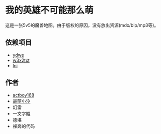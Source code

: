 ﻿# 我的英雄不可能那么萌

这是一张5v5的魔兽地图。由于版权的原因，没有放出资源(mdx/blp/mp3等)。

## 依赖项目

* [ydwe](https://github.com/actboy168/YDWE)
* [w3x2txt](https://github.com/syj2010syj/w3x2txt)
* [lni](https://github.com/actboy168/lni)

## 作者

* [actboy168](https://github.com/actboy168/)
* [最萌小汐](https://github.com/syj2010syj/)
* 幻雷
* 一文字鲲
* 德堪
* 裸奔的代码
